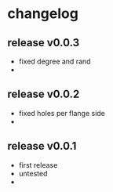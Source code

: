 
# changelog

## release v0.0.3

- fixed degree and rand 
- 


## release v0.0.2 

- fixed holes per flange side
- 


## release v0.0.1 

- first release
- untested 
- 

 
